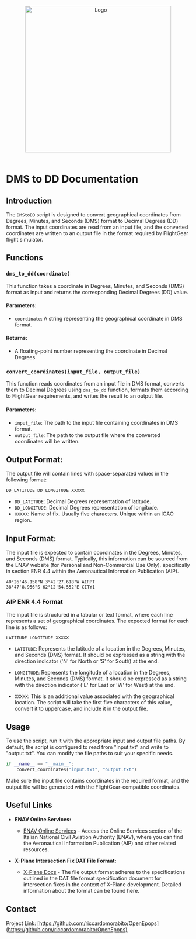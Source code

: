 
<div align="center">
  <img src="https://raw.githubusercontent.com/riccardomorabito/OpenEpops/main/logo.png" alt="Logo" width="400">
</div>
</br>

# DMS to DD Documentation

## Introduction

The `DMStoDD` script is designed to convert geographical coordinates from Degrees, Minutes, and Seconds (DMS) format to Decimal Degrees (DD) format. The input coordinates are read from an input file, and the converted coordinates are written to an output file in the format required by FlightGear flight simulator.

## Functions

### `dms_to_dd(coordinate)`

This function takes a coordinate in Degrees, Minutes, and Seconds (DMS) format as input and returns the corresponding Decimal Degrees (DD) value.

#### Parameters:
- `coordinate`: A string representing the geographical coordinate in DMS format.

#### Returns:
- A floating-point number representing the coordinate in Decimal Degrees.

### `convert_coordinates(input_file, output_file)`

This function reads coordinates from an input file in DMS format, converts them to Decimal Degrees using `dms_to_dd` function, formats them according to FlightGear requirements, and writes the result to an output file.

#### Parameters:
- `input_file`: The path to the input file containing coordinates in DMS format.
- `output_file`: The path to the output file where the converted coordinates will be written.

## Output Format:
The output file will contain lines with space-separated values in the following format:
```
DD_LATITUDE DD_LONGITUDE XXXXX
```
- `DD_LATITUDE`: Decimal Degrees representation of latitude.
- `DD_LONGITUDE`: Decimal Degrees representation of longitude.
- `XXXXX`: Name of fix. Usually five characters. Unique within an ICAO region.

## Input Format:

The input file is expected to contain coordinates in the Degrees, Minutes, and Seconds (DMS) format. Typically, this information can be sourced from the ENAV website (for Personal and Non-Commercial Use Only), specifically in section ENR 4.4 within the Aeronautical Information Publication (AIP).

```plaintext
40°26'46.158"N 3°42'27.618"W AIRPT
38°47'8.956"S 62°12'54.552"E CITY1
```

### AIP ENR 4.4 Format

The input file is structured in a tabular or text format, where each line represents a set of geographical coordinates. The expected format for each line is as follows:

```
LATITUDE LONGITUDE XXXXX
```

- `LATITUDE`: Represents the latitude of a location in the Degrees, Minutes, and Seconds (DMS) format. It should be expressed as a string with the direction indicator ('N' for North or 'S' for South) at the end.
  
- `LONGITUDE`: Represents the longitude of a location in the Degrees, Minutes, and Seconds (DMS) format. It should be expressed as a string with the direction indicator ('E' for East or 'W' for West) at the end.

- `XXXXX`: This is an additional value associated with the geographical location. The script will take the first five characters of this value, convert it to uppercase, and include it in the output file.

## Usage

To use the script, run it with the appropriate input and output file paths. By default, the script is configured to read from "input.txt" and write to "output.txt". You can modify the file paths to suit your specific needs.

```python
if __name__ == "__main__":
    convert_coordinates("input.txt", "output.txt")
```

Make sure the input file contains coordinates in the required format, and the output file will be generated with the FlightGear-compatible coordinates.

## Useful Links

- **ENAV Online Services:**
  - [ENAV Online Services](https://www.enav.it/servizi-online) - Access the Online Services section of the Italian National Civil Aviation Authority (ENAV), where you can find the Aeronautical Information Publication (AIP) and other related resources.

- **X-Plane Intersection Fix DAT File Format:**
  - [X-Plane Docs](https://developer.x-plane.com/article/fix-intersection-fix-dat-file-format-specification/) - The file output format adheres to the specifications outlined in the DAT file format specification document for intersection fixes in the context of X-Plane development. Detailed information about the format can be found here.



<!-- CONTACT -->
## Contact

Project Link: [https://github.com/riccardomorabito/OpenEpops](https://github.com/riccardomorabito/OpenEpops)